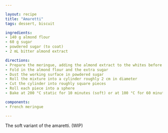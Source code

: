 ```yaml
---

layout: recipe
title: "Amaretti"
tags: dessert, biscuit

ingredients:
- 140 g almond flour
- 60 g sugar
- powdered sugar (to coat)
- 2 mL bitter almond extract

directions:
- Prepare the meringue, adding the almond extract to the whites before whipping
- Fold in the almond flour and the extra sugar
- Dust the working surface in powdered sugar
- Roll the mixture into a cylinder roughly 2 cm in diameter
- Cut the cylinder into roughly square pieces
- Roll each piece into a sphere
- Bake at 200 °C static for 10 minutes (soft) or at 100 °C for 60 minutes (crisp)

components:
- French meringue

---
```


The soft variant of the amaretti. (WIP)
